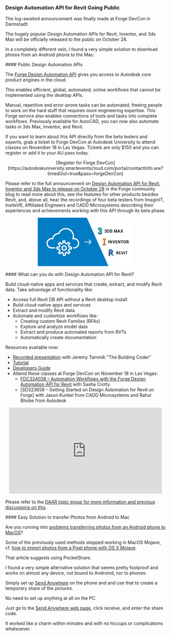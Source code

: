 <head>
<meta http-equiv="Content-Type" content="text/html; charset=utf-8">
<link rel="stylesheet" type="text/css" href="bc.css">
<script src="https://cdn.rawgit.com/google/code-prettify/master/loader/run_prettify.js" type="text/javascript"></script>
<script async src="https://platform.twitter.com/widgets.js" charset="utf-8"></script>
</head>

<!---

- Design Automation API for Revit, Inventor & 3ds Max to release on October 28
  https://forge.autodesk.com/blog/design-automation-api-revit-inventor-3ds-max-release-october-28

- are you running into problems transferring photos from an android phone to macos?
  https://duckduckgo.com/?q=problem+transferring+photos+from+an+android+phone+to+macos&atb=v180-1&ia=images
  some of the previous methods stopped working in mac os mojave, 
  cf. [how to import photos from a Pixel phone with OS X Mojave](https://macintoshhowto.com/phone/how-to-import-photos-from-a-pixel-phone-with-os-x-mojave.html).
  That article suggests using PocketShare. 
  I found a very simple alternative solution that seems pretty foolproof:
  simply set up [Send Anywhere](https://send-anywhere.com) on the phone and and use that to create a temporary share of the pictures.
  No need to set up anything at all on the PC.
  Just go to the web page, click receive, and enter the share code.
  It worked like a charm with no hiccups or complications whatsoever.

twitter:

 in the #RevitAPI @AutodeskForge @AutodeskRevit #bim #DynamoBim #ForgeDevCon 

&ndash; 
...

linkedin:

#bim #DynamoBim #ForgeDevCon #Revit #API #IFC #SDK #AI #VisualStudio #Autodesk #AEC #adsk

the [Revit API discussion forum](http://forums.autodesk.com/t5/revit-api-forum/bd-p/160) thread

<p style="font-size: 80%; font-style:italic"></p>

-->

### Design Automation API for Revit Going Public

The log-awaited announcement was finally made at Forge DevCon in Darmstadt:

The hugely popular Design Automation APIs for Revit, Inventor, and 3ds Max will be officially released to the public on October 28.

In a completely different vein, I found a very simple solution to download photos from an Android phone to the Mac:


####<a name="2"></a> Public Design Automation APIs

The [Forge Design Automation API](https://forge.autodesk.com/en/docs/design-automation/v3/developers_guide/overview) gives
you access to Autodesk core product engines in the cloud.

This enables efficient, global, automated, online workflows that cannot be implemented using the desktop APIs.

Manual, repetitive and error-prone tasks can be automated, freeing people to work on the hard stuff that requires more engineering expertise. This Forge service also enables connections of tools and tasks into complete workflows. Previously available for AutoCAD, you can now also automate tasks in 3ds Max, Inventor, and Revit.

If you want to learn about this API directly from the beta testers and experts, grab a ticket to Forge DevCon at Autodesk University to attend classes on November 18 in Las Vegas. Tickets are only $150 and you can register or add it to your AU pass today.

<center>
[Register for Forge DevCon](https://autodeskuniversity.smarteventscloud.com/portal/contactInfo.ww?timedOut=true&pass=forgeDevCon)
</center>

Please refer to the full announcement
on [Design Automation API for Revit, Inventor and 3ds Max to release on October 28](https://forge.autodesk.com/blog/design-automation-api-revit-inventor-3ds-max-release-october-28) in
the Forge community blog to read more about this, see the features for other products besides Revit, and, above all, hear the recordings of four beta testers from ImaginIT, InsiteVR, Affiliated Engineers and CADD Microsystems describing their experiences and achievements working with this API through its beta phase.

<center>
<img src="img/da4_3ds_i_r.jpg" alt="Design Automation API for 3DS, Inventor and Revit" width="300">
</center>


####<a name="3"></a> What can you do with Design Automation API for Revit?

Build cloud-native apps and services that create, extract, and modify Revit data. Take advantage of functionality like:

- Access full Revit DB API without a Revit desktop install
- Build cloud-native apps and services
- Extract and modify Revit data
- Automate and customize workflows like:
    - Creating custom Revit Families (RFAs)
    - Explore and analyze model data
    - Extract and produce automated reports from RVTs
    - Automatically create documentation

Resources available now:

- [Recorded presentation](https://youtu.be/eTZcr-Erzew) with Jeremy Tammik "The Building Coder"
- [Tutorial](https://forge.autodesk.com/en/docs/design-automation/v3/tutorials/revit)
- [Developers Guide](https://forge.autodesk.com/en/docs/design-automation/v3/developers_guide/overview)
- Attend these classes at Forge DevCon on November 18 in Las Vegas:
    - [FDC324038 &ndash; Automation Workflows with the Forge Design Automation API for Revit](https://autodeskuniversity.smarteventscloud.com/connect/sessionDetail.ww?SESSION_ID=324038) with Sasha Crotty
    - [SD323658 &ndash; Getting Started on Design Automation for Revit on Forge] with Jason Kunkel from CADD Microsystems and Rahul Bhobe from Autodesk

<center>
<iframe width="480" height="270" src="https://www.youtube.com/embed/eTZcr-Erzew" frameborder="0" allow="accelerometer; autoplay; encrypted-media; gyroscope; picture-in-picture" allowfullscreen></iframe>
</center>

Please refer to the [DA4R topic group for more information and previous discussions on this](https://thebuildingcoder.typepad.com/blog/about-the-author.html#5.55).


####<a name="4"></a> Easy Solution to transfer Photos from Android to Mac

Are you running into [problems transferring photos from an Android phone to MacOS](https://duckduckgo.com/?q=problem+transferring+photos+from+an+android+phone+to+macos&atb=v180-1&ia=images)?

Some of the previously used methods stopped working in MacOS Mojave, 
cf. [how to import photos from a Pixel phone with OS X Mojave](https://macintoshhowto.com/phone/how-to-import-photos-from-a-pixel-phone-with-os-x-mojave.html).

That article suggests using PocketShare. 

I found a very simple alternative solution that seems pretty foolproof and works on almost any device, not bound to Androind, nor to phones:

Simply set up [Send Anywhere](https://send-anywhere.com) on the phone and and use that to create a temporary share of the pictures.

No need to set up anything at all on the PC.

Just go to the [Send Anywhere web page](https://send-anywhere.com), click receive, and enter the share code.

It worked like a charm within minutes and with no hiccups or complications whatsoever.
